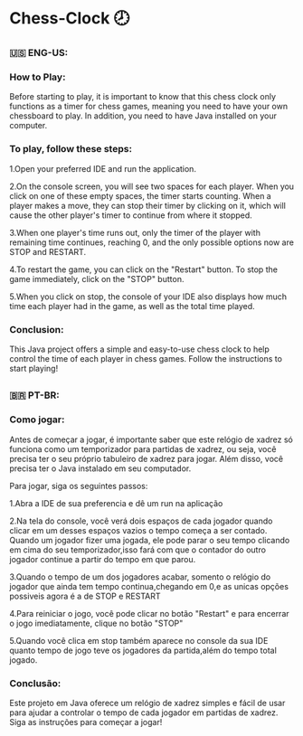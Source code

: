 # Chess-Clock 🕗

### 🇺🇸 ENG-US:

### How to Play:

Before starting to play, it is important to know that this chess clock only functions as a timer for chess games, meaning you need to have your own chessboard to play. In addition, you need to have Java installed on your computer.

### To play, follow these steps:

1.Open your preferred IDE and run the application.

2.On the console screen, you will see two spaces for each player. When you click on one of these empty spaces, the timer starts counting. When a player makes a move, they can stop their timer by clicking on it, which will cause the other player's timer to continue from where it stopped.

3.When one player's time runs out, only the timer of the player with remaining time continues, reaching 0, and the only possible options now are STOP and RESTART.

4.To restart the game, you can click on the "Restart" button. To stop the game immediately, click on the "STOP" button.

5.When you click on stop, the console of your IDE also displays how much time each player had in the game, as well as the total time played.

### Conclusion:

This Java project offers a simple and easy-to-use chess clock to help control the time of each player in chess games. Follow the instructions to start playing!

##

### 🇧🇷 PT-BR:

### Como jogar:

Antes de começar a jogar, é importante saber que este relógio de xadrez só funciona como um temporizador para partidas de xadrez, ou seja, você precisa ter o seu próprio tabuleiro de xadrez para jogar. Além disso, você precisa ter o Java instalado em seu computador.

Para jogar, siga os seguintes passos:

1.Abra a IDE de sua preferencia e dê um run na aplicação

2.Na tela do console, você verá dois espaços de cada jogador quando clicar em um desses espaços vazios o tempo começa a ser contado. Quando um jogador fizer uma jogada, ele pode parar o seu tempo clicando em cima do seu temporizador,isso fará com que o contador do outro jogador continue a partir do tempo em que parou.

3.Quando o tempo de um dos jogadores acabar, somento o relógio do jogador que ainda tem tempo continua,chegando em 0,e as unicas opções possiveis agora é a de STOP e RESTART

4.Para reiniciar o jogo, você pode clicar no botão "Restart" e para encerrar o jogo imediatamente, clique no botão "STOP"

5.Quando você clica em stop também aparece no console da sua IDE quanto tempo de jogo teve os jogadores da partida,além do tempo total jogado.

### Conclusão:

Este projeto em Java oferece um relógio de xadrez simples e fácil de usar para ajudar a controlar o tempo de cada jogador em partidas de xadrez. Siga as instruções para começar a jogar!

